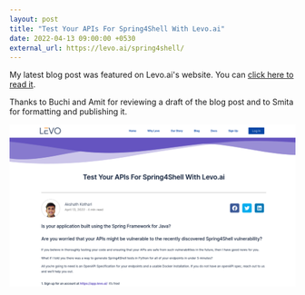```yaml
---
layout: post
title: "Test Your APIs For Spring4Shell With Levo.ai"
date: 2022-04-13 09:00:00 +0530
external_url: https://levo.ai/spring4shell/
---
```


My latest blog post was featured on Levo.ai's website. You can [click here to read it]({{page.external_url}}).

Thanks to Buchi and Amit for reviewing a draft of the blog post and to Smita for formatting and publishing it.

[![A Screenshot of the Blog Post](/assets/images/levoai-blog-detecting-spring4shell.png)]({{page.external_url}})
